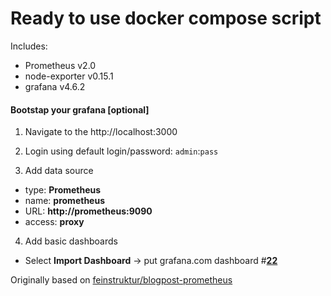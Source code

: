 
# Ready to use docker compose script

Includes:

* Prometheus v2.0
* node-exporter v0.15.1
* grafana v4.6.2


#### Bootstap your grafana [optional]

1. Navigate to the http://localhost:3000

2. Login using default login/password: `admin`:`pass`

3. Add data source

  * type: **Prometheus**
  * name: **prometheus**
  * URL: **http://prometheus:9090**
  * access: **proxy**

4. Add basic dashboards

* Select **Import Dashboard** -> put grafana.com dashboard #**[22](https://grafana.com/dashboards/22)**




Originally based on [feinstruktur/blogpost-prometheus](https://github.com/feinstruktur/blogpost-prometheus)
